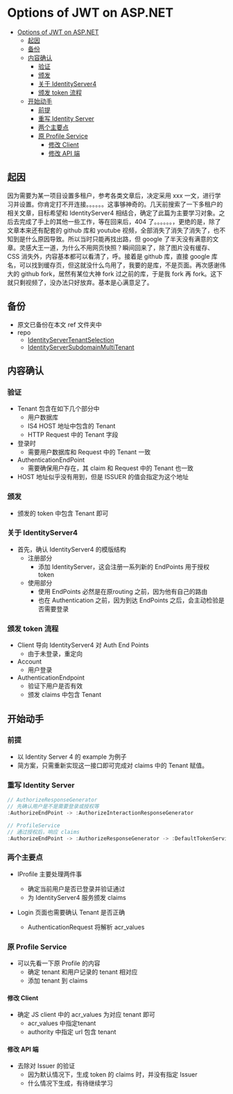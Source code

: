 # Options of JWT on ASP.NET

- [Options of JWT on ASP.NET](#options-of-jwt-on-aspnet)
  - [起因](#起因)
  - [备份](#备份)
  - [内容确认](#内容确认)
    - [验证](#验证)
    - [颁发](#颁发)
    - [关于 IdentityServer4](#关于-identityserver4)
    - [颁发 token 流程](#颁发-token-流程)
  - [开始动手](#开始动手)
    - [前提](#前提)
    - [重写 Identity Server](#重写-identity-server)
    - [两个主要点](#两个主要点)
    - [原 Profile Service](#原-profile-service)
      - [修改 Client](#修改-client)
      - [修改 API 端](#修改-api-端)

## 起因
因为需要为某一项目设置多租户，参考各类文章后，决定采用 xxx 一文，进行学习并设置。你肯定打不开连接。。。。。。这事够神奇的。几天前搜索了一下多租户的相关文章，目标希望和 IdentityServer4 相结合，确定了此篇为主要学习对象。之后去完成了手上的其他一些工作，等在回来后，404 了。。。。。。，更绝的是，除了文章本来还有配套的 github 库和 youtube 视频，全部消失了消失了消失了，也不知到是什么原因导致。所以当时只能再找出路，但 google 了半天没有满意的文章。灵感大王一道，为什么不用网页快照？瞬间回来了，除了图片没有缓存、CSS 消失外，内容基本都可以看清了，呼。接着是 github 库，直接 google 库名，可以找到缓存页，但这就没什么鸟用了，我要的是库，不是页面。再次感谢伟大的 github fork，居然有某位大神 fork 过之前的库，于是我 fork 再 fork。这下就只剩视频了，没办法只好放弃。基本是心满意足了。

## 备份
- 原文已备份在本文 ref 文件夹中
- repo
  - [IdentityServerTenantSelection](https://github.com/chinaq/IdentityServerTenantSelection)
  - [IdentityServerSubdomainMultiTenant](https://github.com/chinaq/IdentityServerSubdomainMultiTenant)

## 内容确认
### 验证
- Tenant 包含在如下几个部分中
  - 用户数据库
  - IS4 HOST 地址中包含的 Tenant
  - HTTP Request 中的 Tenant 字段
- 登录时
  - 需要用户数据库和 Request 中的 Tenant 一致
- AuthenticationEndPoint 
  - 需要确保用户存在，其 claim 和 Request 中的 Tenant 也一致
- HOST 地址似乎没有用到，但是 ISSUER 的值会指定为这个地址

### 颁发
- 颁发的 token 中包含 Tenant 即可

### 关于 IdentityServer4 
- 首先，确认 IdentityServer4 的模版结构
  - 注册部分
    - 添加 IdentityServer，这会注册一系列新的 EndPoints 用于授权 token
  - 使用部分
    - 使用 EndPoints 必然是在原routing 之前，因为他有自己的路由
    - 也在 Authentication 之前，因为到达 EndPoints 之后，会主动检验是否需要登录
  
### 颁发 token 流程
  - Client 导向 IdentityServer4 对 Auth End Points
    - 由于未登录，重定向
  - Account
    - 用户登录
  - AuthenticationEndpoint
    - 验证下用户是否有效
    - 颁发 claims 中包含 Tenant

## 开始动手

### 前提
- 以 Identity Server 4 的 example 为例子
- 简方案，只需重新实现这一接口即可完成对 claims 中的 Tenant 赋值。

### 重写 Identity Server
``` cs
// AuthorizeResponseGenerator
// 先确认用户是不是需要登录或授权等
:AuthorizeEndPoint -> :AuthorizeInteractionResponseGenerator

// ProfileService
// 通过授权后，响应 claims
:AuthorizeEndPoint -> :AuthorizeResponseGenerator -> :DefaultTokenService -> :DefaultClaimService -> :ProfileService
```

### 两个主要点
- IProfile 主要处理两件事
   - 确定当前用户是否已登录并验证通过
   - 为 IdentityServer4 服务颁发 claims 

- Login 页面也需要确认 Tenant 是否正确
  - AuthenticationRequest 将解析 acr_values


### 原 Profile Service
- 可以先看一下原 Profile 的内容
  - 确定 tenant 和用户记录的 tenant 相对应
  - 添加 tenant 到 claims

#### 修改 Client

- 确定 JS client 中的 acr_values 为对应 tenant 即可
  - acr_values 中指定tenant
  - authority 中指定 url 包含 tenant

#### 修改 API 端
- 去除对 Issuer 的验证
  - 因为默认情况下，生成 token 的 claims 时，并没有指定 Issuer
  - 什么情况下生成，有待继续学习



